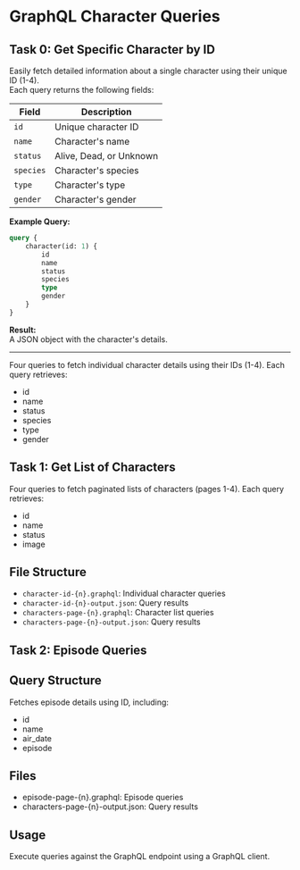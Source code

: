# GraphQL Character Queries

## Task 0: Get Specific Character by ID

Easily fetch detailed information about a single character using their unique ID (1-4).  
Each query returns the following fields:

| Field   | Description           |
|---------|-----------------------|
| `id`    | Unique character ID   |
| `name`  | Character's name      |
| `status`| Alive, Dead, or Unknown |
| `species`| Character's species  |
| `type`  | Character's type      |
| `gender`| Character's gender    |

**Example Query:**
```graphql
query {
    character(id: 1) {
        id
        name
        status
        species
        type
        gender
    }
}
```

**Result:**  
A JSON object with the character's details.

---

Four queries to fetch individual character details using their IDs (1-4).
Each query retrieves:

- id
- name
- status
- species
- type
- gender

## Task 1: Get List of Characters

Four queries to fetch paginated lists of characters (pages 1-4).
Each query retrieves:

- id
- name
- status
- image

## File Structure

- `character-id-{n}.graphql`: Individual character queries
- `character-id-{n}-output.json`: Query results
- `characters-page-{n}.graphql`: Character list queries
- `characters-page-{n}-output.json`: Query results

## Task 2: Episode Queries

## Query Structure

Fetches episode details using ID, including:

- id
- name
- air_date
- episode

## Files

- episode-page-{n}.graphql: Episode queries
- characters-page-{n}-output.json: Query results

## Usage

Execute queries against the GraphQL endpoint using a GraphQL client.
